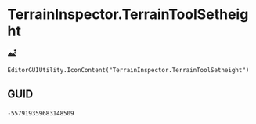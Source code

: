 # TerrainInspector.TerrainToolSetheight
![](/img/TerrainInspector.TerrainToolSetheight.png)

``` CSharp
EditorGUIUtility.IconContent("TerrainInspector.TerrainToolSetheight")
```
## GUID
```
-557919359683148509
```
